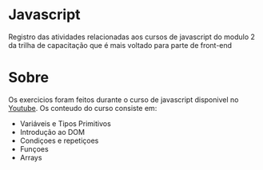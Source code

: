 # Javascript 
Registro das atividades relacionadas aos cursos de javascript do modulo 2 da trilha de capacitação que é mais voltado para parte de front-end

# Sobre 
Os exercicios foram feitos durante o curso de javascript disponivel no [Youtube](https://youtube.com/playlist?list=PLntvgXM11X6pi7mW0O4ZmfUI1xDSIbmTm). Os conteudo do curso consiste em:
* Variáveis e Tipos Primitivos
* Introdução ao DOM
* Condiçoes e repetiçoes
* Funçoes
* Arrays

